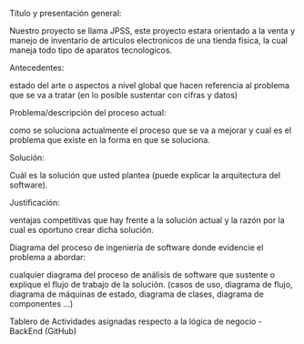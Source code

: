 Título y presentación general: 

Nuestro proyecto se llama JPSS, este proyecto estara orientado a
la venta y manejo de inventario de articulos electronicos de una tienda fisica, la cual maneja
todo tipo de aparatos tecnologicos.

Antecedentes:

estado del arte o aspectos a nivel global que hacen referencia
al problema que se va a tratar (en lo posible sustentar con cifras y datos)

Problema/descripción del proceso actual: 

como se soluciona actualmente el proceso que se va a mejorar y cual es el 
problema que existe en la forma en que se soluciona.

Solución: 

Cuál es la solución que usted plantea (puede explicar la arquitectura
del software).

Justificación: 

ventajas competitivas que hay frente a la solución actual y la razón 
por la cual es oportuno crear dicha solución.

Diagrama del proceso de ingeniería de software donde evidencie el problema
a abordar: 

cualquier diagrama del proceso de análisis de software que sustente
o explique el flujo de trabajo de la solución. (casos de uso, diagrama de flujo,
diagrama de máquinas de estado, diagrama de clases, diagrama de
componentes ...)

Tablero de Actividades asignadas respecto a la lógica de negocio - BackEnd
(GitHub)